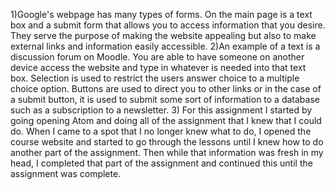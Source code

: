 1)Google's webpage has many types of forms. On the main page is a text box and a submit form that allows you to access information that you desire. They serve the purpose of making the website appealing but also to make external links and information easily accessible.
2)An example of a text is a discussion forum on Moodle. You are able to have someone on another device access the website and type in whatever is needed into that text box. Selection is used to restrict the users answer choice to a multiple choice option. Buttons are used to direct you to other links or in the case of a submit button, it is used to submit some sort of information to a database such as a subscription to a newsletter.
3) For this assignment I started by going opening Atom and doing all of the assignment that I knew that I could do. When I came to a spot that I no longer knew what to do, I opened the course website and started to go through the lessons until I knew how to do another part of the assignment. Then while that information was fresh in my head, I completed that part of the assignment and continued this until the assignment was complete.
